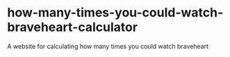 # how-many-times-you-could-watch-braveheart-calculator
A website for calculating how many times you could watch braveheart 
